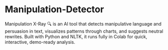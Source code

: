 # Manipulation-Detector
Manipulation X-Ray 🔍 is an AI tool that detects manipulative language and persuasion in text, visualizes patterns through charts, and suggests neutral rewrites. Built with Python and NLTK, it runs fully in Colab for quick, interactive, demo-ready analysis.
